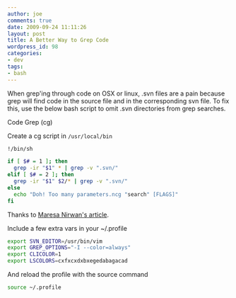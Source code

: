 ```yaml
---
author: joe
comments: true
date: 2009-09-24 11:11:26
layout: post
title: A Better Way to Grep Code
wordpress_id: 98
categories:
- dev
tags:
- bash
---
```


When grep'ing through code on OSX or linux, .svn files are a pain because grep will find code in the source file and in the corresponding svn file. To fix this, use the below bash script to omit .svn directories from grep searches.

Code Grep (cg)

Create a cg script in `/usr/local/bin`

```bash
!/bin/sh

if [ $# = 1 ]; then
  grep -ir "$1" * | grep -v ".svn/"
elif [ $# = 2 ]; then
  grep -ir "$1" $2/* | grep -v ".svn/"
else
  echo "Doh! Too many parameters.ncg "search" [FLAGS]"
fi
```

Thanks to [Maresa Nirwan's article](http://www.microshell.com/sysadmin/unix/customizing-grep-tool-to-exclude-svn/).

Include a few extra vars in your ~/.profile

```bash
export SVN_EDITOR=/usr/bin/vim
export GREP_OPTIONS="-I --color=always"
export CLICOLOR=1
export LSCOLORS=cxfxcxdxbxegedabagacad
```

And reload the profile with the source command

```bash
source ~/.profile
```
